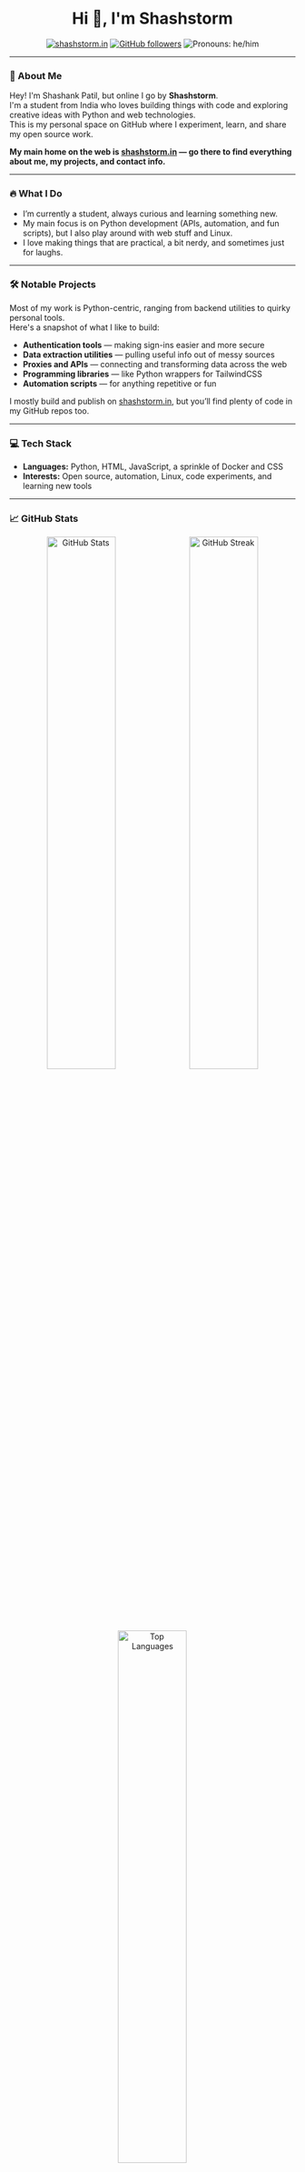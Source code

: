 <h1 align="center"><b>Hi 👋, I'm Shashstorm</b></h1>

<p align="center">
  <a href="https://shashstorm.in"><img src="https://img.shields.io/badge/Portfolio-shashstorm.in-blueviolet?style=for-the-badge" alt="shashstorm.in"></a>
  <a href="https://github.com/shashstormer"><img src="https://img.shields.io/github/followers/shashstormer?label=Followers&style=for-the-badge" alt="GitHub followers"></a>
  <img src="https://img.shields.io/badge/Pronouns-he%2Fhim-blue?style=for-the-badge" alt="Pronouns: he/him">
</p>

---

### 👋 About Me

Hey! I'm Shashank Patil, but online I go by **Shashstorm**.  
I'm a student from India who loves building things with code and exploring creative ideas with Python and web technologies.  
This is my personal space on GitHub where I experiment, learn, and share my open source work.

**My main home on the web is [shashstorm.in](https://shashstorm.in) — go there to find everything about me, my projects, and contact info.**

---

### 🔥 What I Do

- I’m currently a student, always curious and learning something new.
- My main focus is on Python development (APIs, automation, and fun scripts), but I also play around with web stuff and Linux.
- I love making things that are practical, a bit nerdy, and sometimes just for laughs.

---

### 🛠️ Notable Projects

Most of my work is Python-centric, ranging from backend utilities to quirky personal tools.  
Here's a snapshot of what I like to build:

- **Authentication tools** — making sign-ins easier and more secure
- **Data extraction utilities** — pulling useful info out of messy sources
- **Proxies and APIs** — connecting and transforming data across the web
- **Programming libraries** — like Python wrappers for TailwindCSS
- **Automation scripts** — for anything repetitive or fun

I mostly build and publish on [shashstorm.in](https://shashstorm.in), but you’ll find plenty of code in my GitHub repos too.

---

### 💻 Tech Stack

- **Languages:** Python, HTML, JavaScript, a sprinkle of Docker and CSS
- **Interests:** Open source, automation, Linux, code experiments, and learning new tools

---

### 📈 GitHub Stats

<p align="center">
  <img width="49%" src="https://github-readme-stats-shashstorm.vercel.app/api?username=shashstormer&show_icons=true&theme=github_dark&hide_border=true&t=1" alt="GitHub Stats">
  <img width="49%" src="https://github-readme-streak-stats-shashstorm.vercel.app/?user=shashstormer&theme=github-dark-blue&hide_border=true&t=1" alt="GitHub Streak">
</p>
<p align="center">
  <img width="49%" src="https://github-readme-stats-shashstorm.vercel.app/api/top-langs/?username=shashstormer&layout=compact&theme=github_dark&hide_border=true&t=1" alt="Top Languages">
</p>

---

### 🌐 Connect

- **Main website:** [shashstorm.in](https://shashstorm.in)
- **Email:** shashanka5398@gmail.com
- **Stack Overflow:** [shashstormer](https://stackoverflow.com/users/20704877/shashstormer)
- **Twitter/X:** [@shashstormer](https://twitter.com/shashstormer)
- **LinkedIn:** [Shashank Patil](https://www.linkedin.com/in/shashank-patil/)

---

<p align="center">
  <i>Thanks for stopping by! Check out <b><a href="https://shashstorm.in">shashstorm.in</a></b> for all my latest stuff. 🚀</i>
</p>
